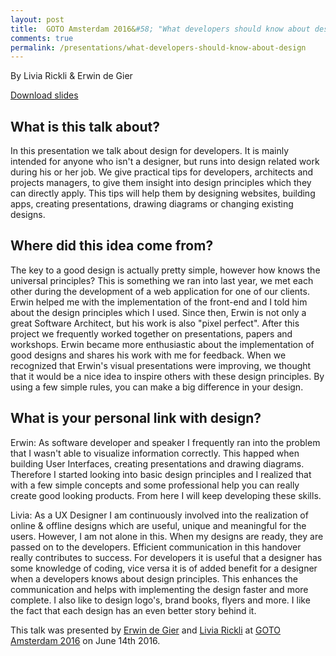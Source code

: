 ```yaml
---
layout: post
title:  GOTO Amsterdam 2016&#58; "What developers should know about design"
comments: true
permalink: /presentations/what-developers-should-know-about-design
---
```

By Livia Rickli & Erwin de Gier

[Download slides](what-developers-should-know-about-design.pdf)

## What is this talk about?
In this presentation we talk about design for developers. It is mainly intended for anyone who isn't a designer, but runs into design related work during his or her job. We give practical tips for developers, architects and projects managers, to give them insight into design principles which they can directly apply. This tips will help them by designing websites, building apps, creating presentations, drawing diagrams or changing existing designs.

## Where did this idea come from?
The key to a good design is actually pretty simple, however how knows the universal principles? This is something we ran into last year, we met each other during the development of a web application for one of our clients. Erwin helped me with the implementation of the front-end and I told him about the design principles which I used. Since then, Erwin is not only a great Software Architect, but his work is also "pixel perfect". After this project we frequently worked together on presentations, papers and workshops. Erwin became more enthusiastic about the implementation of good designs and shares his work with me for feedback. When we recognized that Erwin's visual presentations were improving, we thought that it would be a nice idea to inspire others with these design principles. By using a few simple rules, you can make a big difference in your design.

## What is your personal link with design?
Erwin&#58; As software developer and speaker I frequently ran into the problem that I wasn't able to visualize information correctly. This happed when building User Interfaces, creating presentations and drawing diagrams. Therefore I started looking into basic design principles and I realized that with a few simple concepts and some professional help you can really create good looking products. From here I will keep developing these skills.

Livia&#58; As a UX Designer I am continuously involved into the realization of online & offline designs which are useful, unique and meaningful for the users. However, I am not alone in this. When my designs are ready, they are passed on to the developers. Efficient communication in this handover really contributes to success. For developers it is useful that a designer has some knowledge of coding, vice versa it is of added benefit for a designer when a developers knows about design principles. This enhances the communication and helps with implementing the design faster and more complete. I also like to design logo's, brand books, flyers and more. I like the fact that each design has an even better story behind it.

This talk was presented by [Erwin de Gier](http://edegier.nl) and [Livia Rickli](http://liviarickli.nl) at [GOTO Amsterdam 2016](http://gotocon.com/amsterdam-2016/speaker/Erwin+de+Gier) on June 14th 2016.